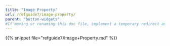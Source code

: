 ```yaml
---
title: "Image Property"
url: /refguide7/image-property/
parent: "button-widgets"
#If moving or renaming this doc file, implement a temporary redirect and let the respective team know they should update the URL in the product. See Mapping to Products for more details.
---
```


{{% snippet file="refguide7/Image+Property.md" %}}
